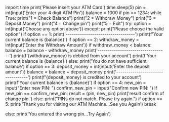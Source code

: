 import time
print('Please insert your ATM Card')
time.sleep(5)
pin = int(input('Enter your 4 digit ATM Pin'))
balance = 1000
if pin == 1234:
    while True:
        print("1 = Check Balance")
        print("2 = Withdraw Money")
        print("3 = Deposit Money")
        print("4 = Change pin")
        print("5 = Exit")
        try:
            option = int(input('Choose any option above'))
        except:
            print("Please choose the valid option")
        if  option == 1:
            print('----------------------------------')
            print(f'Your current balance is {balance}')
        if option == 2:
            withdraw_money = int(input('Enter the Withdraw Amount'))
            if withdraw_money < balance:
                balance = balance - withdraw_money
                print('----------------------------------')
                print(f'{withdraw_money} is debited from your account')
                print(f'Your current balance is {balance}')
            else:
                print('You do not have sufficient balance')
        if option == 3:
            deposit_money = int(input('Enter the deposit amount'))
            balance = balance + deposit_money
            print('----------------------------------')
            print(f'{deposit_money} is credited to your account')
            print(f'Your current balance is {balance}')
        if option == 4:
            new_pin = input("Enter new PIN: ")
            confirm_new_pin = input("Confirm new PIN: ")
            if new_pin == confirm_new_pin:
                result = (pin, new_pin)
                print('result confirm of change pin.')
            else:
                print("PINs do not match. Please try again.")
        if option == 5:
            print('Thank you for visiting our ATM Machine...See you Again')
            break

else:
    print('You entered the wrong pin...Try Again')
